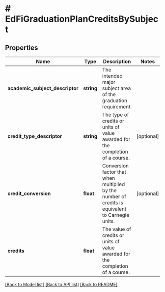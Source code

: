 # # EdFiGraduationPlanCreditsBySubject

## Properties

Name | Type | Description | Notes
------------ | ------------- | ------------- | -------------
**academic_subject_descriptor** | **string** | The intended major subject area of the graduation requirement. |
**credit_type_descriptor** | **string** | The type of credits or units of value awarded for the completion of a course. | [optional]
**credit_conversion** | **float** | Conversion factor that when multiplied by the number of credits is equivalent to Carnegie units. | [optional]
**credits** | **float** | The value of credits or units of value awarded for the completion of a course. |

[[Back to Model list]](../../README.md#models) [[Back to API list]](../../README.md#endpoints) [[Back to README]](../../README.md)
